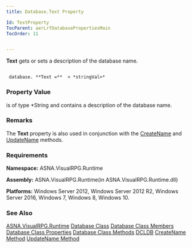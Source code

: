 ```yaml
---
title: Database.Text Property

Id: TextProperty
TocParent: aerLrfDatabasePropertiesMain
TocOrder: 11


---
```


**Text** gets or sets a description of the database name. 

```

 database. **Text =**  < *stringVal>* 
```

### Property Value
***<stringVal>*** is of type *String and contains a description of the database name. 

### Remarks
The **Text** property is also used in conjunction with the [CreateName](CreateName_Method.html) and [UpdateName](UpdateName_Method.html) methods. 

### Requirements
**Namespace:** ASNA.VisualRPG.Runtime 

**Assembly:** ASNA.VisualRPG.Runtime(in ASNA.VisualRPG.Runtime.dll) 

**Platforms:** Windows Server 2012, Windows Server 2012 R2, Windows Server 2016, Windows 7, Windows 8, Windows 10. 

### See Also
[ASNA.VisualRPG.Runtime](aerLrfRuntimeNamespace.html)
[Database Class](Date_Formats.html)
[Database Class Members](aerLrfDatabasePropertiesMain.html)
[Database Class Properties](aerLrfDatabasePropertiesMain.html)
[Database Class Methods](aerLrfDatabaseMethods.html)
[DCLDB](DCLDB.html)
[CreateName Method](CreateName_Method.html)
[UpdateName Method](UpdateName_Method.html) 
